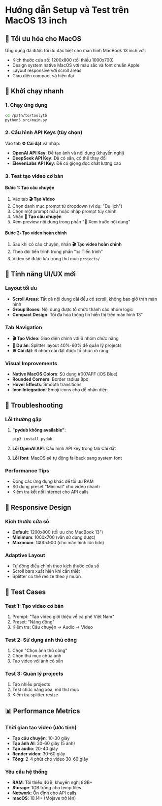 # Hướng dẫn Setup và Test trên MacOS 13 inch

## 🎯 Tối ưu hóa cho MacOS
Ứng dụng đã được tối ưu đặc biệt cho màn hình MacBook 13 inch với:
- Kích thước cửa sổ: 1200x800 (tối thiểu 1000x700)
- Design system native MacOS với màu sắc và font chuẩn Apple
- Layout responsive với scroll areas
- Giao diện compact và hiện đại

## 🚀 Khởi chạy nhanh

### 1. Chạy ứng dụng
```bash
cd /path/to/toolytb
python3 src/main.py
```

### 2. Cấu hình API Keys (tùy chọn)
Vào tab **⚙️ Cài đặt** và nhập:
- **OpenAI API Key**: Để tạo ảnh và nội dung (khuyến nghị)
- **DeepSeek API Key**: Đã có sẵn, có thể thay đổi
- **ElevenLabs API Key**: Để có giọng đọc chất lượng cao

### 3. Test tạo video cơ bản

#### Bước 1: Tạo câu chuyện
1. Vào tab **🎬 Tạo Video**
2. Chọn danh mục prompt từ dropdown (ví dụ: "Du lịch")
3. Chọn một prompt mẫu hoặc nhập prompt tùy chỉnh
4. Nhấn **📝 Tạo câu chuyện**
5. Xem preview nội dung trong phần "📄 Xem trước nội dung"

#### Bước 2: Tạo video hoàn chỉnh
1. Sau khi có câu chuyện, nhấn **🎬 Tạo video hoàn chỉnh**
2. Theo dõi tiến trình trong phần "📊 Tiến trình"
3. Video sẽ được lưu trong thư mục `projects/`

## 🎨 Tính năng UI/UX mới

### Layout tối ưu
- **Scroll Areas**: Tất cả nội dung dài đều có scroll, không bao giờ tràn màn hình
- **Group Boxes**: Nội dung được tổ chức thành các nhóm logic
- **Compact Design**: Tối đa hóa thông tin hiển thị trên màn hình 13"

### Tab Navigation
- **🎬 Tạo Video**: Giao diện chính với 6 nhóm chức năng
- **📁 Dự án**: Splitter layout 40%-60% để quản lý projects
- **⚙️ Cài đặt**: 6 nhóm cài đặt được tổ chức rõ ràng

### Visual Improvements
- **Native MacOS Colors**: Sử dụng #007AFF (iOS Blue)
- **Rounded Corners**: Border radius 8px
- **Hover Effects**: Smooth transitions
- **Icon Integration**: Emoji icons cho dễ nhận diện

## 🔧 Troubleshooting

### Lỗi thường gặp
1. **"pydub không available"**: 
   ```bash
   pip3 install pydub
   ```

2. **Lỗi OpenAI API**: Cấu hình API key trong tab Cài đặt

3. **Lỗi font**: MacOS sẽ tự động fallback sang system font

### Performance Tips
- Đóng các ứng dụng khác để tối ưu RAM
- Sử dụng preset "Minimal" cho video nhanh
- Kiểm tra kết nối internet cho API calls

## 📱 Responsive Design

### Kích thước cửa sổ
- **Default**: 1200x800 (tối ưu cho MacBook 13")
- **Minimum**: 1000x700 (vẫn sử dụng được)
- **Maximum**: 1400x900 (cho màn hình lớn hơn)

### Adaptive Layout
- Tự động điều chỉnh theo kích thước cửa sổ
- Scroll bars xuất hiện khi cần thiết
- Splitter có thể resize theo ý muốn

## 🎯 Test Cases

### Test 1: Tạo video cơ bản
1. Prompt: "Tạo video giới thiệu về cà phê Việt Nam"
2. Preset: "Năng động"
3. Kiểm tra: Câu chuyện → Audio → Video

### Test 2: Sử dụng ảnh thủ công
1. Chọn "Chọn ảnh thủ công"
2. Chọn thư mục chứa ảnh
3. Tạo video với ảnh có sẵn

### Test 3: Quản lý projects
1. Tạo nhiều projects
2. Test chức năng xóa, mở thư mục
3. Kiểm tra splitter resize

## 📊 Performance Metrics

### Thời gian tạo video (ước tính)
- **Tạo câu chuyện**: 10-30 giây
- **Tạo ảnh AI**: 30-60 giây (5 ảnh)
- **Tạo audio**: 20-40 giây
- **Render video**: 30-60 giây
- **Tổng**: 2-4 phút cho video 30-60 giây

### Yêu cầu hệ thống
- **RAM**: Tối thiểu 4GB, khuyến nghị 8GB+
- **Storage**: 1GB trống cho temp files
- **Network**: Ổn định cho API calls
- **macOS**: 10.14+ (Mojave trở lên) 